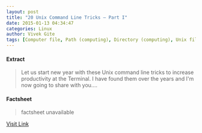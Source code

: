 ```yaml
---
layout: post
title: "20 Unix Command Line Tricks – Part I"
date: 2015-01-13 04:34:47
categories: Linux
author: Vivek Gite
tags: [Computer file, Path (computing), Directory (computing), Unix filesystem, Command-line interface, Sudo, Tar (computing), Ls, Rm (Unix), Software, Operating system technology, System software, Utility software, Computing, Computer data, Unix, Data management, Information technology management, Computer architecture, Storage software, Data]
---
```



#### Extract
>Let us start new year with these Unix command line tricks to increase productivity at the Terminal. I have found them over the years and I'm now going to share with you....

#### Factsheet
>factsheet unavailable

[Visit Link](http://www.cyberciti.biz/open-source/command-line-hacks/20-unix-command-line-tricks-part-i/)


